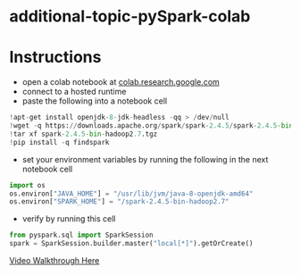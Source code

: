 # additional-topic-pySpark-colab

# Instructions
* open a colab notebook at [colab.research.google.com](colab.research.google.com)
* connect to a hosted runtime
* paste the following into a notebook cell
 ```python
 !apt-get install openjdk-8-jdk-headless -qq > /dev/null
 !wget -q https://downloads.apache.org/spark/spark-2.4.5/spark-2.4.5-bin-hadoop2.7.tgz
 !tar xf spark-2.4.5-bin-hadoop2.7.tgz
 !pip install -q findspark
 ```
* set your environment variables by running the following in the next notebook cell
 ```python
 import os
 os.environ["JAVA_HOME"] = "/usr/lib/jvm/java-8-openjdk-amd64"
 os.environ["SPARK_HOME"] = "/spark-2.4.5-bin-hadoop2.7"
 ```
* verify by running this cell
 ```python
 from pyspark.sql import SparkSession
 spark = SparkSession.builder.master("local[*]").getOrCreate()
```

[Video Walkthrough Here](https://youtu.be/4qhKCSpS7Sc)
